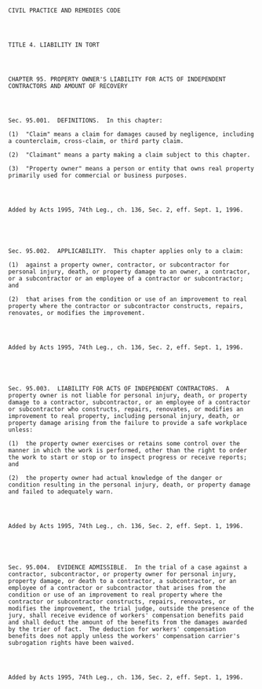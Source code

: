﻿
    
    
    	
    					
    
    
    CIVIL PRACTICE AND REMEDIES CODE
    
      
    
    
    TITLE 4. LIABILITY IN TORT
    
      
    
    
    CHAPTER 95. PROPERTY OWNER'S LIABILITY FOR ACTS OF INDEPENDENT CONTRACTORS AND AMOUNT OF RECOVERY
    
      
    
    
    Sec. 95.001.  DEFINITIONS.  In this chapter:
    
    (1)  "Claim" means a claim for damages caused by negligence, including a counterclaim, cross-claim, or third party claim.
    
    (2)  "Claimant" means a party making a claim subject to this chapter.
    
    (3)  "Property owner" means a person or entity that owns real property primarily used for commercial or business purposes.
    
    
    
    
    Added by Acts 1995, 74th Leg., ch. 136, Sec. 2, eff. Sept. 1, 1996.
    
    
    
    
    
    Sec. 95.002.  APPLICABILITY.  This chapter applies only to a claim:
    
    (1)  against a property owner, contractor, or subcontractor for personal injury, death, or property damage to an owner, a contractor, or a subcontractor or an employee of a contractor or subcontractor;  and
    
    (2)  that arises from the condition or use of an improvement to real property where the contractor or subcontractor constructs, repairs, renovates, or modifies the improvement.
    
    
    
    
    Added by Acts 1995, 74th Leg., ch. 136, Sec. 2, eff. Sept. 1, 1996.
    
    
    
    
    
    Sec. 95.003.  LIABILITY FOR ACTS OF INDEPENDENT CONTRACTORS.  A property owner is not liable for personal injury, death, or property damage to a contractor, subcontractor, or an employee of a contractor or subcontractor who constructs, repairs, renovates, or modifies an improvement to real property, including personal injury, death, or property damage arising from the failure to provide a safe workplace unless:
    
    (1)  the property owner exercises or retains some control over the manner in which the work is performed, other than the right to order the work to start or stop or to inspect progress or receive reports;  and
    
    (2)  the property owner had actual knowledge of the danger or condition resulting in the personal injury, death, or property damage and failed to adequately warn.
    
    
    
    
    Added by Acts 1995, 74th Leg., ch. 136, Sec. 2, eff. Sept. 1, 1996.
    
    
    
    
    
    Sec. 95.004.  EVIDENCE ADMISSIBLE.  In the trial of a case against a contractor, subcontractor, or property owner for personal injury, property damage, or death to a contractor, a subcontractor, or an employee of a contractor or subcontractor that arises from the condition or use of an improvement to real property where the contractor or subcontractor constructs, repairs, renovates, or modifies the improvement, the trial judge, outside the presence of the jury, shall receive evidence of workers' compensation benefits paid and shall deduct the amount of the benefits from the damages awarded by the trier of fact.  The deduction for workers' compensation benefits does not apply unless the workers' compensation carrier's subrogation rights have been waived.
    
    
    
    
    Added by Acts 1995, 74th Leg., ch. 136, Sec. 2, eff. Sept. 1, 1996.
    
    
    
    
    				
